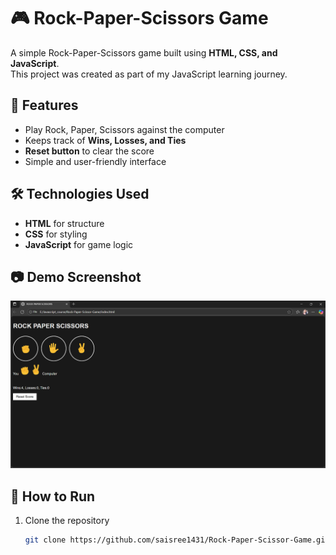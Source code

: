 # 🎮 Rock-Paper-Scissors Game  

A simple Rock-Paper-Scissors game built using **HTML, CSS, and JavaScript**.  
This project was created as part of my JavaScript learning journey.  

## 🚀 Features  
- Play Rock, Paper, Scissors against the computer  
- Keeps track of **Wins, Losses, and Ties**  
- **Reset button** to clear the score  
- Simple and user-friendly interface  

## 🛠️ Technologies Used  
- **HTML** for structure  
- **CSS** for styling  
- **JavaScript** for game logic  

## 📷 Demo Screenshot  
![Game Screenshot](screenshot.png)  

## 📂 How to Run  
1. Clone the repository  
   ```bash
   git clone https://github.com/saisree1431/Rock-Paper-Scissor-Game.git

